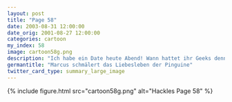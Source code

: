 ```yaml
---
layout: post
title: "Page 58"
date: 2003-08-31 12:00:00
date_orig: 2001-08-27 12:00:00
categories: cartoon
my_index: 58
image: cartoon58g.png
description: "Ich habe ein Date heute Abend! Wann hattet ihr Geeks denn euer Letztes Ihr sagt, ihr habt dauernd Dates Das glaube ich nicht Wartet eine Minute - Chat Room \"Dates\" zählen nicht marcus peter percy"
germantitle: "Marcus schmälert das Liebesleben der Pinguine"
twitter_card_type: summary_large_image
---
```


{% include figure.html src="cartoon58g.png" alt="Hackles Page 58"  %}
